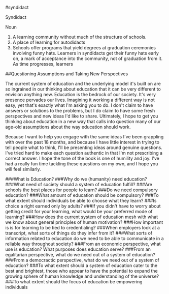 #syndidact

Syndidact

Noun

1. A learning community without much of the structure of schools.
2. A place of learning for autodidacts
2. Schools offer programs that yield degrees at graduation ceremonies involving funny hats. Learners in syndidacts get their funny hats early on, a mark of acceptance into the community, not of graduation from it. As time progresses, learners


##Questioning Assumptions and Taking New Perspectives

The current system of education and the underlying model it's built on are so ingrained in our thinking about education that it can be very different to envision anything new. Education is the bedrock of our society. It's very presence pervades our lives. Imagining it working a different way is not easy, yet that's exactly what I'm asking you to do. I don't claim to have answers or solutions to the problems, but I do claim to have some fresh perspectives and new ideas I'd like to share. Ultimately, I hope to get you thinking about education in a new way that calls into question many of our age-old assumptions about the way education should work.

Because I want to help you engage with the same ideas I've been grappling with over the past 18 months, and because I have little interest in trying to tell people what to think, I'll be presenting ideas around genuine questions. I've tried hard to make each question authentic in that I'm not prescribing a correct answer. I hope the tone of the book is one of humility and joy. I've had a really fun time tackling these questions on my own, and I hope you will feel similarly.

###What is Education?
###Why do we (humanity) need education?
###What need of society should a system of education fulfill?
###Are schools the best places for people to learn?
###Do we need compulsory education?
###What amount of education should be compulsory?
###To what extent should individuals be able to choose what they learn?
###Is choice a right earned only by adults?
###If you didn't have to worry about getting credit for your learning, what would be your preferred mode of learning?
###How does the current system of education mesh with what we know about general principles of human motivation?
###How important is is for learning to be tied to credentialing?
###When employers look at a transcript, what sorts of things do they infer from it?
###What sorts of information related to education do we need to be able to communicate in a reliable way throughout society?
###From an economic perspective, what use is education? What purposes does education serve?
###From an egalitarian perspective, what do we need out of a system of education?
###From a democractic perspective, what do we need out of a system of education?
###To what extent should a system of education cater to the best and brightest, those who appear to have the potential to expand the growing sphere of human knowledge and understanding of the universe?
###To what extent should the focus of education be empowering individuals
###



